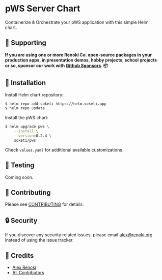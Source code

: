 pWS Server Chart
=================

Containerize & Orchestrate your pWS  application with this simple Helm chart.

## 🤝 Supporting

**If you are using one or more Renoki Co. open-source packages in your production apps, in presentation demos, hobby projects, school projects or so, sponsor our work with [Github Sponsors](https://github.com/sponsors/rennokki). 📦**

## 🚀 Installation

Install Helm chart repository:

```bash
$ helm repo add soketi https://helm.soketi.app
$ helm repo update
```

Install the pWS chart:

```bash
$ helm upgrade pws \
    --install \
    --version=0.2.4 \
    soketi/pws
```

Check `values.yaml` for additional available customizations.

## 🐛 Testing

Coming soon.

## 🤝 Contributing

Please see [CONTRIBUTING](../../CONTRIBUTING.md) for details.

## 🔒  Security

If you discover any security related issues, please email alex@renoki.org instead of using the issue tracker.

## 🎉 Credits

- [Alex Renoki](https://github.com/rennokki)
- [All Contributors](../../../../contributors)
